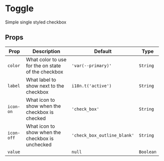 # Toggle

Simple single styled checkbox

## Props
| Prop       | Description                                        | Default                     | Type      |
|------------|----------------------------------------------------|-----------------------------|-----------|
| `color`    | What color to use for the on state of the checkbox | `'var(--primary)'`          | `String`  |
| `label`    | What label to show next to the checkbox            | `i18n.t('active')`          | `String`  |
| `icon-on`  | What icon to show when the checkbox is checked     | `'check_box'`               | `String`  |
| `icon-off` | What icon to show when the checkbox is unchecked   | `'check_box_outline_blank'` | `String`  |
| `value`    |                                                    | `null`                      | `Boolean` |
